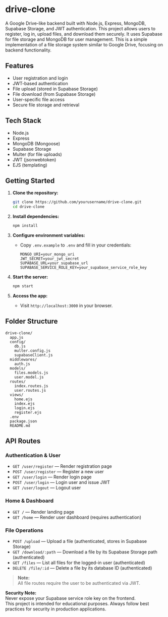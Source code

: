 # drive-clone

A Google Drive-like backend built with Node.js, Express, MongoDB, Supabase Storage, and JWT authentication.
This project allows users to register, log in, upload files, and download them securely. It uses Supabase for file storage and MongoDB for user management.
This is a simple implementation of a file storage system similar to Google Drive, focusing on backend functionality.

## Features

- User registration and login
- JWT-based authentication
- File upload (stored in Supabase Storage)
- File download (from Supabase Storage)
- User-specific file access
- Secure file storage and retrieval

## Tech Stack

- Node.js
- Express
- MongoDB (Mongoose)
- Supabase Storage
- Multer (for file uploads)
- JWT (jsonwebtoken)
- EJS (templating)

## Getting Started

1. **Clone the repository:**

   ```sh
   git clone https://github.com/yourusername/drive-clone.git
   cd drive-clone
   ```

2. **Install dependencies:**

   ```sh
   npm install
   ```

3. **Configure environment variables:**

   - Copy `.env.example` to `.env` and fill in your credentials:
     ```
     MONGO_URI=your_mongo_uri
     JWT_SECRET=your_jwt_secret
     SUPABASE_URL=your_supabase_url
     SUPABASE_SERVICE_ROLE_KEY=your_supabase_service_role_key
     ```

4. **Start the server:**

   ```sh
   npm start
   ```

5. **Access the app:**
   - Visit `http://localhost:3000` in your browser.

## Folder Structure

```
drive-clone/
  app.js
  config/
    db.js
    multer.config.js
    supabaseClient.js
  middlewares/
    auth.js
  models/
    files.models.js
    user.model.js
  routes/
    index.routes.js
    user.routes.js
  views/
    home.ejs
    index.ejs
    login.ejs
    register.ejs
  .env
  package.json
  README.md
```

## API Routes

### **Authentication & User**

- `GET /user/register` — Render registration page
- `POST /user/register` — Register a new user
- `GET /user/login` — Render login page
- `POST /user/login` — Login user and issue JWT
- `GET /user/logout` — Logout user

### **Home & Dashboard**

- `GET /` — Render landing page
- `GET /home` — Render user dashboard (requires authentication)

### **File Operations**

- `POST /upload` — Upload a file (authenticated, stores in Supabase Storage)
- `GET /download/:path` — Download a file by its Supabase Storage path (authenticated)
- `GET /files` — List all files for the logged-in user (authenticated)
- `DELETE /file/:id` — Delete a file by its database ID (authenticated)

> **Note:**  
> All file routes require the user to be authenticated via JWT.

**Security Note:**  
Never expose your Supabase service role key on the frontend.  
This project is intended for educational purposes. Always follow best practices for security in production applications.
